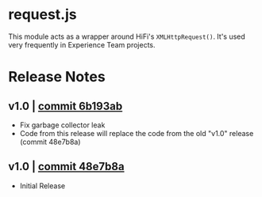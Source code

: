 # request.js
This module acts as a wrapper around HiFi's `XMLHttpRequest()`. It's used very frequently in Experience Team projects.

# Release Notes
## v1.0 | [commit 6b193ab](https://github.com/highfidelity/hifi-content/commits/6b193ab)
- Fix garbage collector leak
- Code from this release will replace the code from the old "v1.0" release (commit 48e7b8a)

## v1.0 | [commit 48e7b8a](https://github.com/highfidelity/hifi-content/commits/48e7b8a)
- Initial Release
